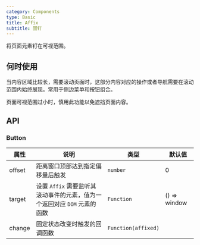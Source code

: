 ```yaml
---
category: Components
type: Basic
title: Affix
subtitle: 固钉
---
```


将页面元素钉在可视范围。

## 何时使用
当内容区域比较长，需要滚动页面时，这部分内容对应的操作或者导航需要在滚动范围内始终展现。常用于侧边菜单和按钮组合。

页面可视范围过小时，慎用此功能以免遮挡页面内容。


## API


### Button

属性 | 说明 | 类型 | 默认值
-----|-----|-----|------
offset | 距离窗口顶部达到指定偏移量后触发 | `number` | 0 |
target | 设置 `Affix` 需要监听其滚动事件的元素，值为一个返回对应 `DOM` 元素的函数 | `Function` | () => window |
change | 固定状态改变时触发的回调函数 | `Function(affixed)` |  |

